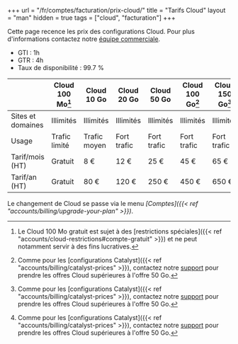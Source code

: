 +++
url = "/fr/comptes/facturation/prix-cloud/"
title = "Tarifs Cloud"
layout = "man"
hidden = true
tags = ["cloud", "facturation"]
+++

Cette page recence les prix des configurations Cloud. Pour plus d'informations contactez notre [équipe commerciale](https://www.alwaysdata.com/fr/#contact).

* GTI : 1h
* GTR : 4h
* Taux de disponibilité : 99.7 %

|                   | Cloud 100 Mo[^1] | Cloud 10 Go  | Cloud 20 Go | Cloud 50 Go | Cloud 100 Go[^2] | Cloud 150 Go[^2] | Cloud 300 Go[^2] |
| ----------------- | ---------------- | ------------ | ----------- | ----------- | ---------------- | ---------------- | ---------------- |
| Sites et domaines | Illimités        | Illimités    | Illimités   | Illimités   | Illimités        | Illimités        | Illimités        |
| Usage             | Trafic limité    | Trafic moyen | Fort trafic | Fort trafic | Fort trafic      | Fort trafic      | Fort trafic      |
| Tarif/mois (HT)   | Gratuit          | 8 €          | 12 €        | 25 €        | 45 €             | 65 €             | 125 €            |
| Tarif/an (HT)     | Gratuit          | 80 €         | 120 €       | 250 €       | 450 €            | 650 €            | 1250 €           |

Le changement de Cloud se passe via le menu *[Comptes]({{< ref "accounts/billing/upgrade-your-plan" >}})*.

[^1]: Le Cloud 100 Mo gratuit est sujet à des [restrictions spéciales]({{< ref "accounts/cloud-restrictions#compte-gratuit" >}}) et ne peut notamment servir à des fins lucratives.
[^2]: Comme pour les [configurations Catalyst]({{< ref "accounts/billing/catalyst-prices" >}}), contactez notre [support](https://admin.alwaysdata.com/support/) pour prendre les offres Cloud supérieures à l'offre 50 Go.
